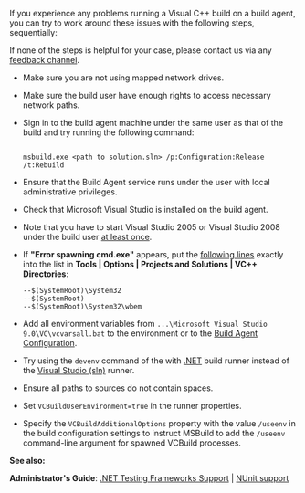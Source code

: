 [//]: # (title: Visual C Build Issues)
[//]: # (auxiliary-id: Visual C Build Issues)

If you experience any problems running a Visual C++ build on a build agent, you can try to work around these issues with the following steps, sequentially:

<note>

If none of the steps is helpful for your case, please contact us via any [feedback channel](troubleshooting.md).
</note>
	
* Make sure you are not using mapped network drives.
* Make sure the build user have enough rights to access necessary network paths.
* Sign in to the build agent machine under the same user as that of the build and try running the following command:

    ```Shell
    
    msbuild.exe <path to solution.sln> /p:Configuration:Release /t:Rebuild
    
    ```

* Ensure that the Build Agent service runs under the user with local administrative privileges.
* Check that Microsoft Visual Studio is installed on the build agent.
* Note that you have to start Visual Studio 2005 or Visual Studio 2008 under the build user [at least once](https://devnet.jetbrains.net/message/5233781#5233781).
* If __"Error spawning cmd.exe"__ appears, put the [following lines](https://devnet.jetbrains.net/message/5217957#5217957) exactly into the list in __Tools | Options | Projects and Solutions | VC++ Directories__:

    ```Shell
    --$(SystemRoot)\System32
    --$(SystemRoot)
    --$(SystemRoot)\System32\wbem

    ```
	
* Add all environment variables from `...\Microsoft Visual Studio 9.0\VC\vcvarsall.bat` to the environment or to the [Build Agent Configuration](configure-agent-installation.md).
* Try using the `devenv` command of the with [.NET](net.md) build runner instead of the [Visual Studio (sln)](visual-studio-sln.md) runner.
* Ensure all paths to sources do not contain spaces.
* Set `VCBuildUserEnvironment=true` in the runner properties.
* Specify the `VCBuildAdditionalOptions` property with the value `/useenv` in the build configuration settings to instruct MSBuild to add the `/useenv` command-line argument for spawned VCBuild processes.

 __See also:__

__Administrator's Guide__: [.NET Testing Frameworks Support](net-testing-frameworks-support.md) | [NUnit support](nunit-support.md)
